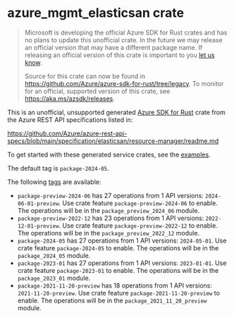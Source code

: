 # azure_mgmt_elasticsan crate

> Microsoft is developing the official Azure SDK for Rust crates and has no plans to update this unofficial crate.
> In the future we may release an official version that may have a different package name.
> If releasing an official version of this crate is important to you [let us know](https://github.com/Azure/azure-sdk-for-rust/issues/new/choose).
>
> Source for this crate can now be found in <https://github.com/Azure/azure-sdk-for-rust/tree/legacy>.
> To monitor for an official, supported version of this crate, see <https://aka.ms/azsdk/releases>.

This is an unofficial, unsupported generated [Azure SDK for Rust](https://github.com/Azure/azure-sdk-for-rust/tree/legacy) crate from the Azure REST API specifications listed in:

https://github.com/Azure/azure-rest-api-specs/blob/main/specification/elasticsan/resource-manager/readme.md

To get started with these generated service crates, see the [examples](https://github.com/Azure/azure-sdk-for-rust/blob/legacy/services/README.md#examples).

The default tag is `package-2024-05`.

The following [tags](https://github.com/Azure/azure-sdk-for-rust/blob/legacy/services/tags.md) are available:

- `package-preview-2024-06` has 27 operations from 1 API versions: `2024-06-01-preview`. Use crate feature `package-preview-2024-06` to enable. The operations will be in the `package_preview_2024_06` module.
- `package-preview-2022-12` has 23 operations from 1 API versions: `2022-12-01-preview`. Use crate feature `package-preview-2022-12` to enable. The operations will be in the `package_preview_2022_12` module.
- `package-2024-05` has 27 operations from 1 API versions: `2024-05-01`. Use crate feature `package-2024-05` to enable. The operations will be in the `package_2024_05` module.
- `package-2023-01` has 27 operations from 1 API versions: `2023-01-01`. Use crate feature `package-2023-01` to enable. The operations will be in the `package_2023_01` module.
- `package-2021-11-20-preview` has 18 operations from 1 API versions: `2021-11-20-preview`. Use crate feature `package-2021-11-20-preview` to enable. The operations will be in the `package_2021_11_20_preview` module.